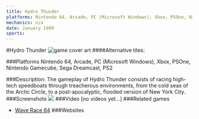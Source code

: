 ```yaml
---
title: Hydro Thunder
platforms: Nintendo 64, Arcade, PC (Microsoft Windows), Xbox, PSOne, Nintendo Gamecube, Sega Dreamcast, PS2
mechanics: n/a
date: January 1999
sports: 
---
```

#Hydro Thunder
![game cover art](//images.igdb.com/igdb/image/upload/t_cover_big/lfcqi6ehpf6gt952ahyq.jpg "Logo Title Text 1")
####Alternative tiles:

###Platforms
Nintendo 64, Arcade, PC (Microsoft Windows), Xbox, PSOne, Nintendo Gamecube, Sega Dreamcast, PS2

###Description:
The gameplay of Hydro Thunder consists of racing high-tech speedboats through treacherous environments, from the cold seas of the Arctic Circle, to a post-apocalyptic, flooded version of New York City.
###Screenshots
<a target="_blank" href="//images.igdb.com/igdb/image/upload/t_cover_big/lkwrneynk7ymdvjausmd.jpg"><img src="//images.igdb.com/igdb/image/upload/t_thumb/lkwrneynk7ymdvjausmd.jpg"/></a>
###Video
[no videos yet...]
###Related games
* [Wave Race 64](/games/wave-race-64-3629/)
###Websites

